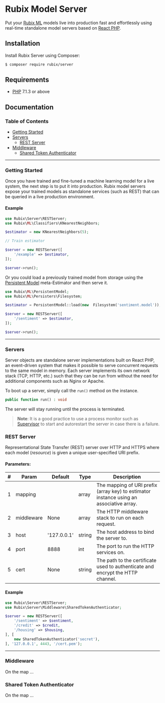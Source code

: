 # Rubix Model Server
Put your [Rubix ML](https://github.com/RubixML/RubixML) models live into production fast and effortlessly using real-time standalone model servers based on [React PHP](https://reactphp.org/).

## Installation
Install Rubix Server using Composer:

```sh
$ composer require rubix/server
```

## Requirements
-  [PHP](https://php.net/manual/en/install.php) 7.1.3 or above

## Documentation

### Table of Contents
- [Getting Started](#getting-started)
- [Servers](#servers)
	- [REST Server](#rest-server)
- [Middleware](#middeware)
	- [Shared Token Authenticator](#shared-token-authenticator)

---
### Getting Started
Once you have trained and fine-tuned a machine learning model for a live system, the next step is to put it into production. Rubix model servers expose your trained models as standalone services (such as REST) that can be queried in a live production environment. 

#### Example
```php
use Rubix\Server\RESTServer;
use Rubix\ML\Classifiers\KNearestNeighbors;

$estimator = new KNearestNeighbors(5);

// Train estimator

$server = new RESTServer([
    '/example' => $estimator,
]);

$server->run();
```
Or you could load a previously trained model from storage using the [Persistent Model](https://github.com/RubixML/RubixML#persistent-model) meta-Estimator and then serve it.

```php
use Rubix\ML\PersistentModel;
use Rubix\ML\Persisters\Filesystem;

$estimator = PersistentModel::load(new  Filesystem('sentiment.model'));

$server = new RESTServer([
    '/sentiment' => $estimator,
]);

$server->run();
```

---
### Servers
Server objects are standalone server implementations built on React PHP, an event-driven system that makes it possible to serve concurrent requests to the same model in memory. Each server implements its own network stack (TCP, HTTP, etc.) such that they can be run from without the need for additional components such as Nginx or Apache.

To boot up a server, simply call the `run()` method on the instance.
```php
public function run() : void
```
The server will stay running until the process is terminated.

> **Note**: It is a good practice to use a process monitor such as [Supervisor](http://supervisord.org/) to start and autorestart the server in case there is a failure.


### REST Server
Representational State Transfer (REST) server over HTTP and HTTPS where each model (*resource*) is given a unique user-specified URI prefix.

#### Parameters:

| # | Param | Default | Type | Description |
|--|--|--|--|--|
| 1 | mapping | | array | The mapping of URI prefix (array key) to estimator instance using an associative array. |
| 2 | middleware | None| array | The HTTP middleware stack to run on each request. |
| 3 | host | '127.0.0.1' | string | The host address to bind the server to. |
| 4 | port | 8888 | int | The port to run the HTTP services on. |
| 5 | cert | None | string | The path to the certificate used to authenticate and encrypt the HTTP channel. |

#### Example
```php
use Rubix\Server\RESTServer;
use Rubix\Server\Middleware\SharedTokenAuthenticator;

$server = new RESTServer([
    '/sentiment' => $sentiment,
    '/credit' => $credit,
    '/housing' => $housing,
], [
    new SharedTokenAuthenticator('secret'),
], '127.0.0.1', 4443, '/cert.pem');
```

---
### Middleware
On the map ...

### Shared Token Authenticator

On the map ...
